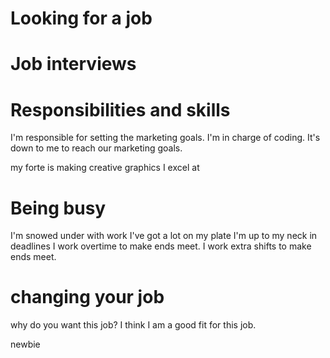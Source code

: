 # Looking for a job
 
# Job interviews

# Responsibilities and skills
 I'm responsible for setting the marketing goals. 
 I'm in charge of coding. 
 It's down to me to reach our marketing goals.

my forte is making creative graphics
I excel at

# Being busy
I'm snowed under with work
I've got a lot on my plate
I'm up to my neck in deadlines
I work overtime to make ends meet.
I work extra shifts to make ends meet.

# changing your job



why do you want this job?
I think I am a good fit for this job.

newbie
